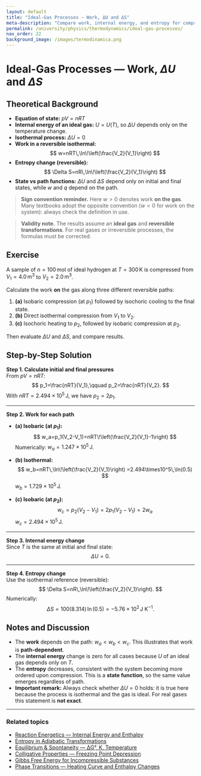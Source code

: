 ```yaml
---
layout: default
title: "Ideal-Gas Processes — Work, ΔU and ΔS"
meta-description: "Compare work, internal energy, and entropy for compressions of an ideal gas along different reversible paths. Includes theoretical recalls and full solution with notes."
permalink: /university/physics/thermodynamics/ideal-gas-processes/
nav_order: 22
background_image: /images/termodinamica.png
---
```


# Ideal-Gas Processes — Work, $\Delta U$ and $\Delta S$

<div class="content-box">

## Theoretical Background

- **Equation of state:** $pV=nRT$
- **Internal energy of an ideal gas:** $U=U(T)$, so $\Delta U$ depends only on the temperature change.
- **Isothermal process:** $\Delta U=0$
- **Work in a reversible isothermal:**
  $$
  w=nRT\,\ln\!\left(\frac{V_2}{V_1}\right)
  $$
- **Entropy change (reversible):**
  $$
  \Delta S=nR\,\ln\!\left(\frac{V_2}{V_1}\right)
  $$
- **State vs path functions:** $\Delta U$ and $\Delta S$ depend only on initial and final states, while $w$ and $q$ depend on the path.

> **Sign convention reminder.** Here $w>0$ denotes work **on the gas**. Many textbooks adopt the opposite convention ($w<0$ for work on the system): always check the definition in use.

> **Validity note.** The results assume an **ideal gas** and **reversible transformations**. For real gases or irreversible processes, the formulas must be corrected.

</div>

<div class="content-box">

## Exercise

A sample of $n=100\,\text{mol}$ of ideal hydrogen at $T=300\,\text{K}$ is compressed from $V_1=4.0\,\text{m}^3$ to $V_2=2.0\,\text{m}^3$.

Calculate the work **on** the gas along three different reversible paths:

1. **(a)** Isobaric compression (at $p_1$) followed by isochoric cooling to the final state.  
2. **(b)** Direct isothermal compression from $V_1$ to $V_2$.  
3. **(c)** Isochoric heating to $p_2$, followed by isobaric compression at $p_2$.

Then evaluate $\Delta U$ and $\Delta S$, and compare results.

</div>

<div class="content-box">

## Step-by-Step Solution

**Step 1. Calculate initial and final pressures**  
From $pV=nRT$:
$$
p_1=\frac{nRT}{V_1},\qquad p_2=\frac{nRT}{V_2}.
$$
With $nRT=2.494\times10^5\,\text{J}$, we have $p_2=2p_1$.

---

**Step 2. Work for each path**

- **(a) Isobaric (at $p_1$):**
  $$
  w_a=p_1(V_2-V_1)=nRT\!\left(\frac{V_2}{V_1}-1\right)
  $$
  Numerically: $w_a=1.247\times10^5\,\text{J}$.

- **(b) Isothermal:**
  $$
  w_b=nRT\,\ln\!\left(\frac{V_2}{V_1}\right)
       =2.494\times10^5\,\ln(0.5)
  $$
  $w_b=1.729\times10^5\,\text{J}$.

- **(c) Isobaric (at $p_2$):**
  $$
  w_c=p_2(V_2-V_1)=2p_1(V_2-V_1)=2w_a
  $$
  $w_c=2.494\times10^5\,\text{J}$.

---

**Step 3. Internal energy change**  
Since $T$ is the same at initial and final state:
$$
\Delta U=0.
$$

---

**Step 4. Entropy change**  
Use the isothermal reference (reversible):
$$
\Delta S=nR\,\ln\!\left(\frac{V_2}{V_1}\right).
$$
Numerically:
$$
\Delta S=100(8.314)\,\ln(0.5)=-5.76\times10^2\,\text{J K}^{-1}.
$$

</div>

<div class="content-box">

## Notes and Discussion

- The **work** depends on the path: $w_a<w_b<w_c$. This illustrates that work is **path-dependent**.
- The **internal energy** change is zero for all cases because $U$ of an ideal gas depends only on $T$.
- The **entropy** decreases, consistent with the system becoming more ordered upon compression. This is a **state function**, so the same value emerges regardless of path.
- **Important remark:** Always check whether $\Delta U=0$ holds: it is true here because the process is isothermal and the gas is ideal. For real gases this statement is **not exact**.

</div>

---

### Related topics
- [Reaction Energetics — Internal Energy and Enthalpy](/university/physics/thermodynamics/reaction-energetics/)  
- [Entropy in Adiabatic Transformations](/university/physics/thermodynamics/entropy-adiabatic/)  
- [Equilibrium & Spontaneity — ΔG°, K, Temperature](/university/physics/thermodynamics/equilibrium-and-spontaneity/)  
- [Colligative Properties — Freezing Point Depression](/university/physics/thermodynamics/colligative-freezing/)  
- [Gibbs Free Energy for Incompressible Substances](/university/physics/thermodynamics/gibbs-incompressible/)  
- [Phase Transitions — Heating Curve and Enthalpy Changes](/university/physics/thermodynamics/phase-transitions/)
